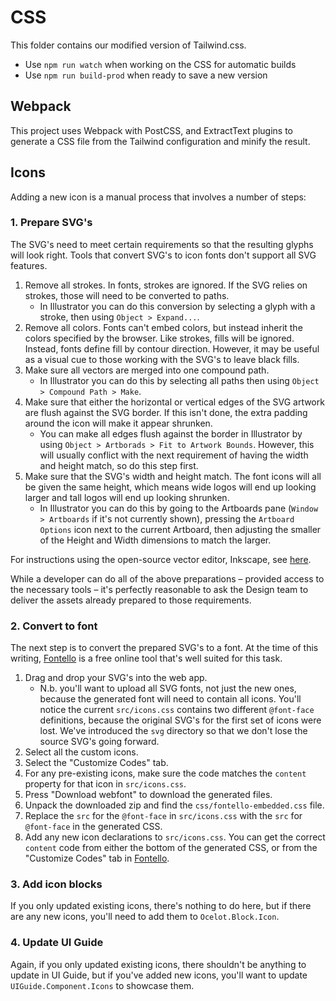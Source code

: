 # CSS

This folder contains our modified version of Tailwind.css.

- Use `npm run watch` when working on the CSS for automatic builds
- Use `npm run build-prod` when ready to save a new version


## Webpack

This project uses Webpack with PostCSS, and ExtractText plugins to generate a CSS file from the Tailwind configuration and minify the result.

## Icons

Adding a new  icon is a manual process that involves a number of steps:

### 1. Prepare SVG's

The SVG's need to meet certain requirements so that the resulting glyphs will look right. Tools that convert SVG's to icon fonts don't support all SVG features.

1. Remove all strokes. In fonts, strokes are ignored. If the SVG relies on strokes, those will need to be converted to paths.
    - In Illustrator you can do this conversion by selecting a glyph with a stroke, then using `Object > Expand...`.
1. Remove all colors. Fonts can't embed colors, but instead inherit the colors specified by the browser. Like strokes, fills will be ignored. Instead, fonts define fill by contour direction. However, it may be useful as a visual cue to those working with the SVG's to leave black fills.
1. Make sure all vectors are merged into one compound path.
    - In Illustrator you can do this by selecting all paths then using `Object > Compound Path > Make`.
1. Make sure that either the horizontal or vertical edges of the SVG artwork are flush against the SVG border. If this isn't done, the extra padding around the icon will make it appear shrunken.
    - You can make all edges flush against the border in Illustrator by using `Object > Artborads > Fit to Artwork Bounds`. However, this will usually conflict with the next requirement of having the width and height match, so do this step first.
1. Make sure that the SVG's width and height match. The font icons will all be given the same height, which means wide logos will end up looking larger and tall logos will end up looking shrunken.
    - In Illustrator you can do this by going to the Artboards pane (`Window > Artboards` if it's not currently shown), pressing the `Artboard Options` icon next to the current Artboard, then adjusting the smaller of the Height and Width dimensions to match the larger.

For instructions using the open-source vector editor, Inkscape, see [here][Inkscape instructions].

While a developer can do all of the above preparations – provided access to the necessary tools – it's perfectly reasonable to ask the Design team to deliver the assets already prepared to those requirements.

### 2. Convert to font

The next step is to convert the prepared SVG's to a font. At the time of this writing, [Fontello][] is a free online tool that's well suited for this task. 

1. Drag and drop your SVG's into the web app.
    - N.b. you'll want to upload all SVG fonts, not just the new ones, because the generated font will need to contain all icons. You'll notice the current `src/icons.css` contains two different `@font-face` definitions, because the original SVG's for the first set of icons were lost. We've introduced the `svg` directory so that we don't lose the source SVG's going forward.
1. Select all the custom icons.
1. Select the "Customize Codes" tab.
1. For any pre-existing icons, make sure the code matches the `content` property for that icon in `src/icons.css`.
1. Press "Download webfont" to download the generated files.
1. Unpack the downloaded zip and find the `css/fontello-embedded.css` file.
1. Replace the `src` for the `@font-face` in `src/icons.css` with the `src` for `@font-face` in the generated CSS.
1. Add any new icon declarations to `src/icons.css`. You can get the correct `content` code from either the bottom of the generated CSS, or from the "Customize Codes" tab in [Fontello].

### 3. Add icon blocks

If you only updated existing icons, there's nothing to do here, but if there are any new icons, you'll need to add them to `Ocelot.Block.Icon`.

### 4. Update UI Guide

Again, if you only updated existing icons, there shouldn't be anything to update in UI Guide, but if you've added new icons, you'll want to update `UIGuide.Component.Icons` to showcase them.

[Fontello]: http://fontello.com/
[Inkscape instructions]: https://github.com/fontello/fontello/wiki/How-to-use-custom-images#preparing-images-in-inkscape
